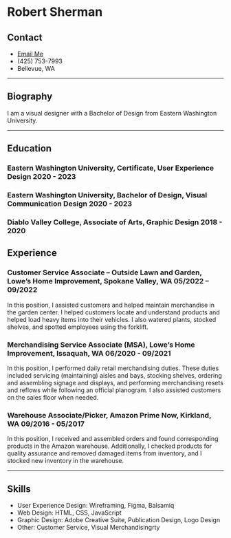 <link href="style.css" rel="stylesheet"></link> 

# Robert Sherman

## Contact
- [Email Me](mailto:robert.sherman675@mail.com)
- (425) 753-7993
- Bellevue, WA

---

## Biography

<div>I am a visual designer with a Bachelor of Design from Eastern Washington University.</div>

---

<div class="breakafter"></div>

## Education

### Eastern Washington University, Certificate, User Experience Design <span>2020 - 2023</span>

### Eastern Washington University, Bachelor of Design, Visual Communication Design <span>2020 - 2023</span>

### Diablo Valley College, Associate of Arts, Graphic Design <span>2018 - 2020</span>

## Experience

### Customer Service Associate – Outside Lawn and Garden, Lowe’s Home Improvement, Spokane Valley, WA <span>05/2022 – 09/2022</span>

In this position, I assisted customers and helped maintain merchandise in the garden center. I helped customers locate and understand products and helped load heavy items into their vehicles. I also watered plants, stocked shelves, and spotted employees using the forklift.

### Merchandising Service Associate (MSA), Lowe’s Home Improvement, Issaquah, WA <span>06/2020 - 09/2021</span>

In this position, I performed daily retail merchandising duties. These duties included servicing (maintaining) aisles and bays, stocking shelves, ordering and assembling signage and displays, and performing merchandising resets and reflows while following an official planogram. I also assisted customers on the sales floor when needed.

### Warehouse Associate/Picker, Amazon Prime Now, Kirkland, WA <span>09/2016 - 05/2017</span>

In this position, I received and assembled orders and found corresponding products in the Amazon warehouse. Additionally, I checked products for quality assurance and removed damaged items from inventory, and I stocked new inventory in the warehouse.

---

## Skills
 - User Experience Design: Wireframing, Figma, Balsamiq
 - Web Design: HTML, CSS, JavaScript
 - Graphic Design: Adobe Creative Suite, Publication Design, Logo Design 
 - Other: Customer Service, Visual Merchandisingrty

